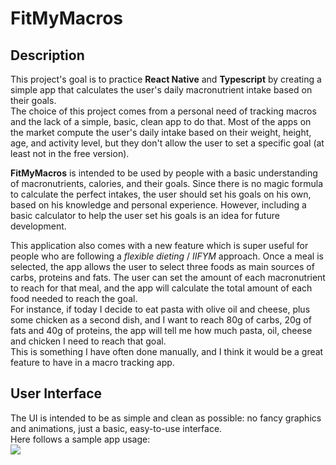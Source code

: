 # FitMyMacros
## Description
This project's goal is to practice **React Native** and **Typescript** by creating a simple app that calculates the user's daily macronutrient intake based on their goals.\
The choice of this project comes from a personal need of tracking macros and the lack of a simple, basic, clean app to do that. Most of the apps on the market compute the user's daily intake based on their weight, height, age, and activity level, but they don't allow the user to set a specific goal (at least not in the free version).

**FitMyMacros** is intended to be used by people with a basic understanding of macronutrients, calories, and their goals. Since there is no magic formula to calculate the perfect intakes, the user should set his goals on his own, based on his knowledge and personal experience. However, including a basic calculator to help the user set his goals is an idea for future development.

This application also comes with a new feature which is super useful for people who are following a _flexible dieting_ / _IIFYM_ approach. Once a meal is selected, the app allows the user to select three foods as main sources of carbs, proteins and fats. The user can set the amount of each macronutrient to reach for that meal, and the app will calculate the total amount of each food needed to reach the goal.\
For instance, if today I decide to eat pasta with olive oil and cheese, plus some chicken as a second dish, and I want to reach 80g of carbs, 20g of fats and 40g of proteins, the app will tell me how much pasta, oil, cheese and chicken I need to reach that goal.\
This is something I have often done manually, and I think it would be a great feature to have in a macro tracking app.

## User Interface
The UI is intended to be as simple and clean as possible: no fancy graphics and animations, just a basic, easy-to-use interface.\
Here follows a sample app usage:\
<img src="app-demo.gif"/>
